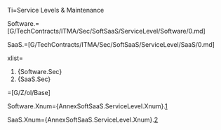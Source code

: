 Ti=Service Levels & Maintenance

Software.=[G/TechContracts/ITMA/Sec/SoftSaaS/ServiceLevel/Software/0.md]

SaaS.=[G/TechContracts/ITMA/Sec/SoftSaaS/ServiceLevel/SaaS/0.md]

xlist=<ol><li>{Software.Sec}<li>{SaaS.Sec}</ol>

=[G/Z/ol/Base]


Software.Xnum={AnnexSoftSaaS.ServiceLevel.Xnum}.<a href="#AnnexSoftSaaS.ServiceLevel.Software.Sec" class="xref">1</a>

SaaS.Xnum={AnnexSoftSaaS.ServiceLevel.Xnum}.<a href="#AnnexSoftSaaS.ServiceLevel.SaaS.Sec" class="xref">2</a>
